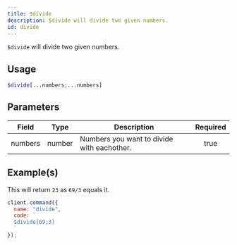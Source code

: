 ```yaml
---
title: $divide
description: $divide will divide two given numbers.
id: divide
---
```


`$divide` will divide two given numbers.

## Usage

```php
$divide[...numbers;...numbers]
```

## Parameters

| Field   | Type   | Description                                | Required |
| ------- | ------ | ------------------------------------------ | :------: |
| numbers | number | Numbers you want to divide with eachother. |   true   |

## Example(s)

This will return `23` as `69/3` equals it.

```javascript
client.command({
  name: "divide",
  code: `
  $divide[69;3]
  `
});
```
